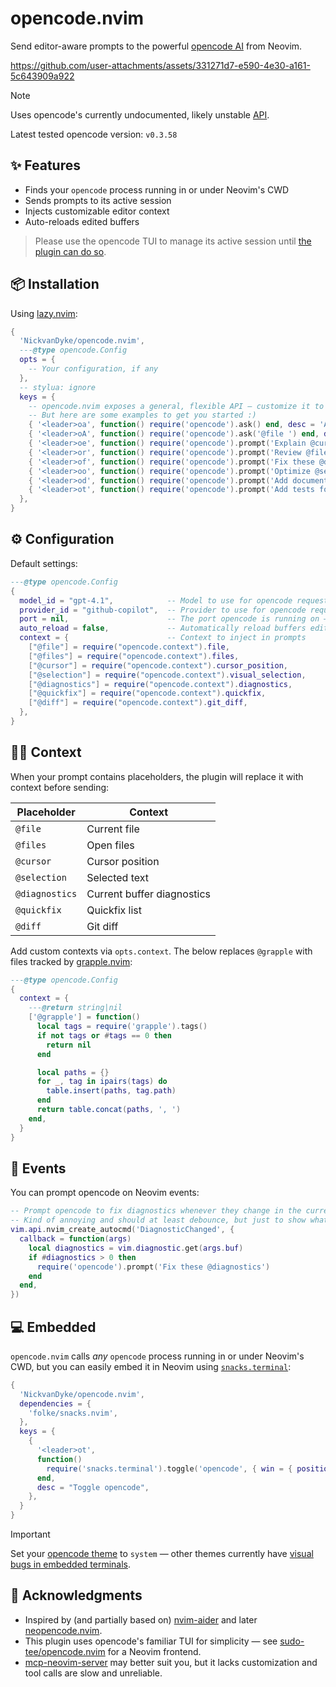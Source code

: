 # opencode.nvim

Send editor-aware prompts to the powerful [opencode AI](https://github.com/sst/opencode) from Neovim.

https://github.com/user-attachments/assets/331271d7-e590-4e30-a161-5c643909a922

> [!NOTE]
> Uses opencode's currently undocumented, likely unstable [API](https://github.com/sst/opencode/blob/dev/packages/opencode/src/server/server.ts).
> 
> Latest tested opencode version: `v0.3.58`

## ✨ Features

- Finds your `opencode` process running in or under Neovim's CWD
- Sends prompts to its active session
- Injects customizable editor context
- Auto-reloads edited buffers

> Please use the opencode TUI to manage its active session until [the plugin can do so](https://github.com/sst/opencode/issues/1255).

## 📦 Installation

Using [lazy.nvim](https://github.com/folke/lazy.nvim):

```lua
{
  'NickvanDyke/opencode.nvim',
  ---@type opencode.Config
  opts = {
    -- Your configuration, if any
  },
  -- stylua: ignore
  keys = {
    -- opencode.nvim exposes a general, flexible API — customize it to your workflow!
    -- But here are some examples to get you started :)
    { '<leader>oa', function() require('opencode').ask() end, desc = 'Ask opencode', mode = { 'n', 'v' }, },
    { '<leader>oA', function() require('opencode').ask('@file ') end, desc = 'Ask opencode about current file', mode = { 'n', 'v' }, },
    { '<leader>oe', function() require('opencode').prompt('Explain @cursor and its context') end, desc = 'Explain code near cursor' },
    { '<leader>or', function() require('opencode').prompt('Review @file for correctness and readability') end, desc = 'Review file', },
    { '<leader>of', function() require('opencode').prompt('Fix these @diagnostics') end, desc = 'Fix errors', },
    { '<leader>oo', function() require('opencode').prompt('Optimize @selection for performance and readability') end, desc = 'Optimize selection', mode = 'v', },
    { '<leader>od', function() require('opencode').prompt('Add documentation comments for @selection') end, desc = 'Document selection', mode = 'v', },
    { '<leader>ot', function() require('opencode').prompt('Add tests for @selection') end, desc = 'Test selection', mode = 'v', },
  },
}
```

## ⚙️ Configuration

Default settings:

```lua
---@type opencode.Config
{
  model_id = "gpt-4.1",            -- Model to use for opencode requests — see https://models.dev/
  provider_id = "github-copilot",  -- Provider to use for opencode requests — see https://models.dev/
  port = nil,                      -- The port opencode is running on — use `opencode --port <port>`. If `nil`, tries to find a running instance in or under Neovim's CWD.
  auto_reload = false,             -- Automatically reload buffers edited by opencode
  context = {                      -- Context to inject in prompts
    ["@file"] = require("opencode.context").file,
    ["@files"] = require("opencode.context").files,
    ["@cursor"] = require("opencode.context").cursor_position,
    ["@selection"] = require("opencode.context").visual_selection,
    ["@diagnostics"] = require("opencode.context").diagnostics,
    ["@quickfix"] = require("opencode.context").quickfix,
    ["@diff"] = require("opencode.context").git_diff,
  },
}
```

## 🕵️‍♂️ Context

When your prompt contains placeholders, the plugin will replace it with context before sending:

| Placeholder | Context |
| - | - |
| `@file` | Current file |
| `@files` | Open files |
| `@cursor` | Cursor position |
| `@selection` | Selected text |
| `@diagnostics` | Current buffer diagnostics |
| `@quickfix` | Quickfix list |
| `@diff` | Git diff |

Add custom contexts via `opts.context`. The below replaces `@grapple` with files tracked by [grapple.nvim](https://github.com/cbochs/grapple.nvim):

```lua
---@type opencode.Config
{
  context = {
    ---@return string|nil
    ['@grapple'] = function()
      local tags = require('grapple').tags()
      if not tags or #tags == 0 then
        return nil
      end

      local paths = {}
      for _, tag in ipairs(tags) do
        table.insert(paths, tag.path)
      end
      return table.concat(paths, ', ')
    end,
  }
}
```

## 👀 Events

You can prompt opencode on Neovim events:

```lua
-- Prompt opencode to fix diagnostics whenever they change in the current buffer.
-- Kind of annoying and should at least debounce, but just to show what's possible.
vim.api.nvim_create_autocmd('DiagnosticChanged', {
  callback = function(args)
    local diagnostics = vim.diagnostic.get(args.buf)
    if #diagnostics > 0 then
      require('opencode').prompt('Fix these @diagnostics')
    end
  end,
})
```

## 💻 Embedded

`opencode.nvim` calls *any* `opencode` process running in or under Neovim's CWD, but you can easily embed it in Neovim using [`snacks.terminal`](https://github.com/folke/snacks.nvim/blob/main/docs/terminal.md):

```lua
{
  'NickvanDyke/opencode.nvim',
  dependencies = {
    'folke/snacks.nvim',
  },
  keys = {
    {
      '<leader>ot',
      function()
        require('snacks.terminal').toggle('opencode', { win = { position = 'right' } })
      end,
      desc = "Toggle opencode",
    },
  }
}
```

> [!IMPORTANT]
> Set your [opencode theme](https://opencode.ai/docs/themes/) to `system` — other themes currently have [visual bugs in embedded terminals](https://github.com/sst/opencode/issues/445).

## 🙏 Acknowledgments

- Inspired by (and partially based on) [nvim-aider](https://github.com/GeorgesAlkhouri/nvim-aider) and later [neopencode.nvim](https://github.com/loukotal/neopencode.nvim).
- This plugin uses opencode's familiar TUI for simplicity — see [sudo-tee/opencode.nvim](https://github.com/sudo-tee/opencode.nvim) for a Neovim frontend.
- [mcp-neovim-server](https://github.com/bigcodegen/mcp-neovim-server) may better suit you, but it lacks customization and tool calls are slow and unreliable.

